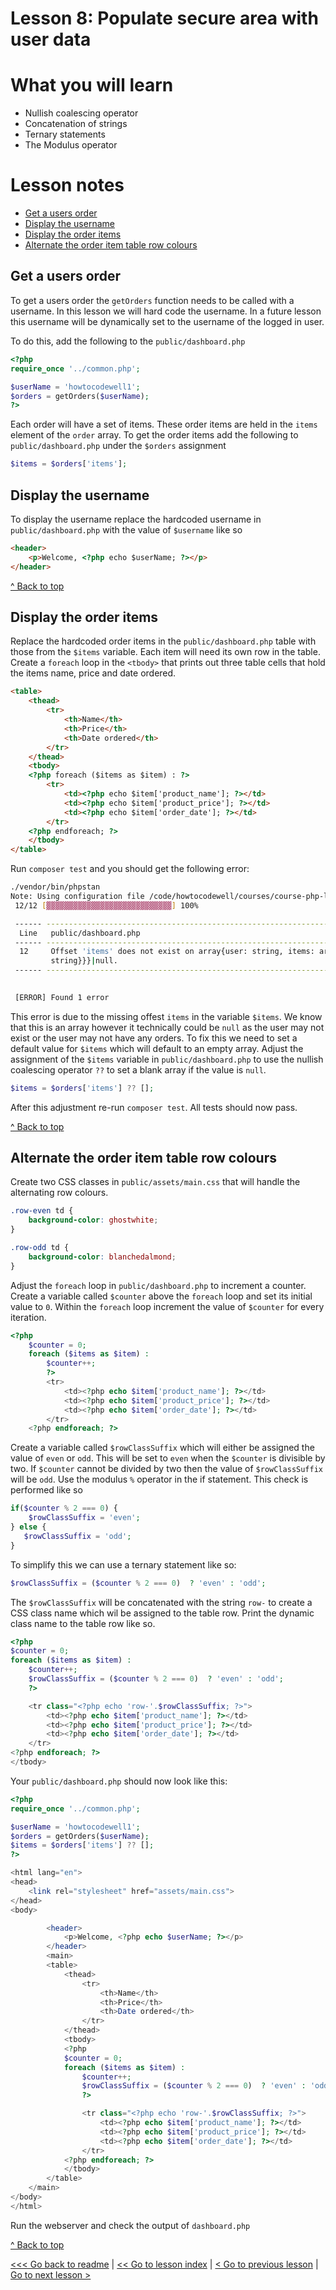 # Lesson 8: Populate secure area with user data

# What you will learn
- Nullish coalescing operator
- Concatenation of strings
- Ternary statements
- The Modulus operator

# Lesson notes
- [Get a users order](lesson_8.md#get-a-users-order)
- [Display the username](lesson_8#display-the-username)
- [Display the order items](lesson_8.md#display-the-order-items)
- [Alternate the order item table row colours](lesson_8.md#alternate-the-order-item-table-row-colours)

## Get a users order
To get a users order the `getOrders` function needs to be called with a username.
In this lesson we will hard code the username. In a future lesson this username will be dynamically set to the username of the logged in user.

To do this, add the following to the `public/dashboard.php`
```php
<?php
require_once '../common.php';

$userName = 'howtocodewell1';
$orders = getOrders($userName);
?>
```

Each order will have a set of items.  These order items are held in the `items` element of the `order` array. 
To get the order items add the following to `public/dashboard.php` under the `$orders` assignment
```php
$items = $orders['items'];
```

## Display the username

To display the username replace the hardcoded username in `public/dashboard.php` with the value of `$username` like so

```html
<header>
    <p>Welcome, <?php echo $userName; ?></p>
</header>
```

[^ Back to top](lesson_8.md#what-you-will-learn)

## Display the order items
Replace the hardcoded order items in the `public/dashboard.php` table with those from the `$items` variable.
Each item will need its own row in the table. Create a `foreach` loop in the `<tbody>` that prints out three table cells that hold the items name, price and date ordered.

```html
<table>
    <thead>
        <tr>
            <th>Name</th>
            <th>Price</th>
            <th>Date ordered</th>
        </tr>
    </thead>
    <tbody>
    <?php foreach ($items as $item) : ?>
        <tr>
            <td><?php echo $item['product_name']; ?></td>
            <td><?php echo $item['product_price']; ?></td>
            <td><?php echo $item['order_date']; ?></td>
        </tr>
    <?php endforeach; ?>
    </tbody>
</table>
```
Run `composer test` and you should get the following error:

```bash
./vendor/bin/phpstan
Note: Using configuration file /code/howtocodewell/courses/course-php-login/project/phpstan.neon.
 12/12 [▓▓▓▓▓▓▓▓▓▓▓▓▓▓▓▓▓▓▓▓▓▓▓▓▓▓▓▓] 100%

 ------ ------------------------------------------------------------------------------------------------------------------------------- 
  Line   public/dashboard.php                                                                                                           
 ------ ------------------------------------------------------------------------------------------------------------------------------- 
  12     Offset 'items' does not exist on array{user: string, items: array{array{product_name: string, product_price: int, order_date:  
         string}}}|null.                                                                                                                
 ------ ------------------------------------------------------------------------------------------------------------------------------- 

                                                                                                                        
 [ERROR] Found 1 error                                                                                                  
```

This error is due to the missing offest `items` in the variable `$items`. We know that this is an array however it technically could be `null` as the user may not exist or the user may not have any orders.
To fix this we need to set a default value for `$items` which will default to an empty array.
Adjust the assignment of the `$items` variable in `public/dashboard.php` to use the nullish coalescing operator `??` to set a blank array if the value is `null`.

```php
$items = $orders['items'] ?? [];
```
After this adjustment re-run `composer test`. All tests should now pass.

[^ Back to top](lesson_8.md#what-you-will-learn)

## Alternate the order item table row colours
Create two CSS classes in `public/assets/main.css` that will handle the alternating row colours.
``` css
.row-even td {
    background-color: ghostwhite;
}

.row-odd td {
    background-color: blanchedalmond;
}
```

Adjust the `foreach` loop in `public/dashboard.php` to increment a counter.
Create a variable called `$counter` above the `foreach` loop and set its initial value to `0`.
Within the `foreach` loop increment the value of `$counter` for every iteration.
```php
<?php
    $counter = 0;
    foreach ($items as $item) :
        $counter++;
        ?>
        <tr>
            <td><?php echo $item['product_name']; ?></td>
            <td><?php echo $item['product_price']; ?></td>
            <td><?php echo $item['order_date']; ?></td>
        </tr>
    <?php endforeach; ?>
```
Create a variable called `$rowClassSuffix` which will either be assigned the value of `even` or `odd`. This will be set to `even` when the `$counter` is divisible by two. If `$counter` cannot be divided by two then the value of `$rowClassSuffix` will be `odd`.
Use the modulus `%` operator in the if statement. This check is performed like so
```php
if($counter % 2 === 0) {
    $rowClassSuffix = 'even';
} else {
   $rowClassSuffix = 'odd';
}
```
To simplify this we can use a ternary statement like so:
```php
$rowClassSuffix = ($counter % 2 === 0)  ? 'even' : 'odd';
```
The `$rowClassSuffix` will be concatenated with the string `row-` to create a CSS class name which wil be assigned to the table row.
Print the dynamic class name to the table row like so.
```php
<?php
$counter = 0;
foreach ($items as $item) :
    $counter++;
    $rowClassSuffix = ($counter % 2 === 0)  ? 'even' : 'odd';
    ?>

    <tr class="<?php echo 'row-'.$rowClassSuffix; ?>">
        <td><?php echo $item['product_name']; ?></td>
        <td><?php echo $item['product_price']; ?></td>
        <td><?php echo $item['order_date']; ?></td>
    </tr>
<?php endforeach; ?>
</tbody>
```
Your `public/dashboard.php` should now look like this:

```php
<?php
require_once '../common.php';

$userName = 'howtocodewell1';
$orders = getOrders($userName);
$items = $orders['items'] ?? [];
?>

<html lang="en">
<head>
    <link rel="stylesheet" href="assets/main.css">
</head>
<body>

        <header>
            <p>Welcome, <?php echo $userName; ?></p>
        </header>
        <main>
        <table>
            <thead>
                <tr>
                    <th>Name</th>
                    <th>Price</th>
                    <th>Date ordered</th>
                </tr>
            </thead>
            <tbody>
            <?php
            $counter = 0;
            foreach ($items as $item) :
                $counter++;
                $rowClassSuffix = ($counter % 2 === 0)  ? 'even' : 'odd';
                ?>

                <tr class="<?php echo 'row-'.$rowClassSuffix; ?>">
                    <td><?php echo $item['product_name']; ?></td>
                    <td><?php echo $item['product_price']; ?></td>
                    <td><?php echo $item['order_date']; ?></td>
                </tr>
            <?php endforeach; ?>
            </tbody>
        </table>
    </main>
</body>
</html>
```
Run the webserver and check the output of `dashboard.php`

[^ Back to top](lesson_8.md#what-you-will-learn)

[<<< Go back to readme](../../README.md) | [<< Go to lesson index](index.md) | [< Go to previous lesson](lesson_7.md) | [Go to next lesson >](lesson_9.md)